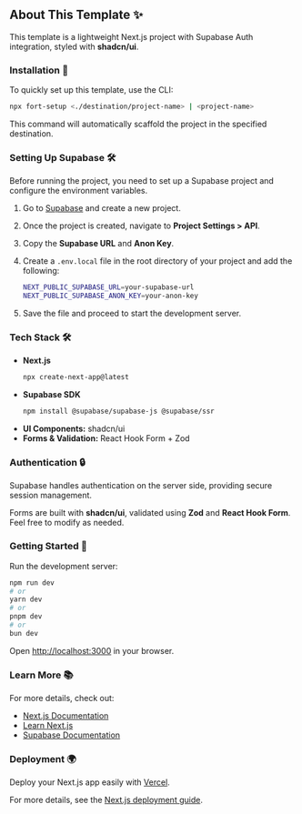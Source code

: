 ## About This Template ✨

This template is a lightweight Next.js project with Supabase Auth integration, styled with **shadcn/ui**.

### Installation 🔧

To quickly set up this template, use the CLI:

```sh
npx fort-setup <./destination/project-name> | <project-name>
```

This command will automatically scaffold the project in the specified destination.

### Setting Up Supabase 🛠️

Before running the project, you need to set up a Supabase project and configure the environment variables.

1. Go to [Supabase](https://supabase.com) and create a new project.
2. Once the project is created, navigate to **Project Settings > API**.
3. Copy the **Supabase URL** and **Anon Key**.
4. Create a `.env.local` file in the root directory of your project and add the following:

   ```sh
   NEXT_PUBLIC_SUPABASE_URL=your-supabase-url
   NEXT_PUBLIC_SUPABASE_ANON_KEY=your-anon-key
   ```

5. Save the file and proceed to start the development server.

### Tech Stack 🛠️

- **Next.js**
  ```sh
  npx create-next-app@latest
  ```
- **Supabase SDK**
  ```sh
  npm install @supabase/supabase-js @supabase/ssr
  ```
- **UI Components:** shadcn/ui
- **Forms & Validation:** React Hook Form + Zod

### Authentication 🔒

Supabase handles authentication on the server side, providing secure session management.

Forms are built with **shadcn/ui**, validated using **Zod** and **React Hook Form**. Feel free to modify as needed.

### Getting Started 🚀

Run the development server:

```sh
npm run dev
# or
yarn dev
# or
pnpm dev
# or
bun dev
```

Open [http://localhost:3000](http://localhost:3000) in your browser.

### Learn More 📚

For more details, check out:

- [Next.js Documentation](https://nextjs.org/docs)
- [Learn Next.js](https://nextjs.org/learn)
- [Supabase Documentation](https://supabase.com/docs/guides)

### Deployment 🌍

Deploy your Next.js app easily with [Vercel](https://vercel.com/new?utm_medium=default-template&filter=next.js&utm_source=create-next-app&utm_campaign=create-next-app-readme).

For more details, see the [Next.js deployment guide](https://nextjs.org/docs/app/building-your-application/deploying).
